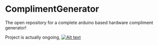 # ComplimentGenerator
The open repository for a complete arduino based hardware compliment generator!

Project is actually ongoing,
[![Alt text](https://img.youtube.com/vi/VZAMnIOjnCs/0.jpg)](https://youtu.be/VZAMnIOjnCs)

